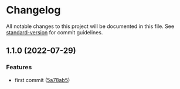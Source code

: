 # Changelog

All notable changes to this project will be documented in this file. See [standard-version](https://github.com/conventional-changelog/standard-version) for commit guidelines.

## 1.1.0 (2022-07-29)


### Features

* first commit ([5a78ab5](https://github.com/DuoRouSai/Redux-immer-undo/commit/5a78ab53b4fdaaab82b98d419620f3cf98cdfbb1))
